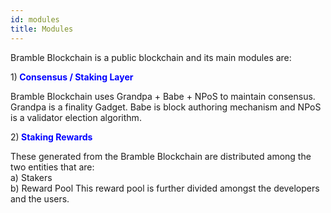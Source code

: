 ```yaml
---
id: modules
title: Modules
---
```


Bramble Blockchain is a public blockchain and its main modules are:

1)<b style="color:blue"> Consensus / Staking Layer</b> 

Bramble Blockchain uses Grandpa + Babe + NPoS to maintain consensus. Grandpa is a finality Gadget. Babe is block authoring mechanism and NPoS is a validator election algorithm.

2)<b style="color:blue"> Staking Rewards</b> 

These generated from the Bramble Blockchain are distributed among the two entities that are:<br/>
a) Stakers  
b) Reward Pool
This reward pool is further divided amongst the developers and the users.